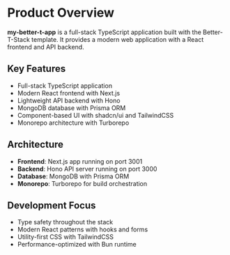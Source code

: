 # Product Overview

**my-better-t-app** is a full-stack TypeScript application built with the Better-T-Stack template. It provides a modern web application with a React frontend and API backend.

## Key Features
- Full-stack TypeScript application
- Modern React frontend with Next.js
- Lightweight API backend with Hono
- MongoDB database with Prisma ORM
- Component-based UI with shadcn/ui and TailwindCSS
- Monorepo architecture with Turborepo

## Architecture
- **Frontend**: Next.js app running on port 3001
- **Backend**: Hono API server running on port 3000
- **Database**: MongoDB with Prisma ORM
- **Monorepo**: Turborepo for build orchestration

## Development Focus
- Type safety throughout the stack
- Modern React patterns with hooks and forms
- Utility-first CSS with TailwindCSS
- Performance-optimized with Bun runtime